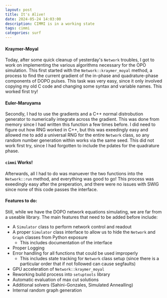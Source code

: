 ```yaml
---
layout: post
title: It's Alive!
date: 2024-05-24 14:03:00
description: CIMMI is in a working state
tags: cimmi
categories: surf
---
```


#### Kraymer-Moyal

Today, after some quick cleanup of yesterday's `Network` troubles, I got to work on implementing the various algorithms necessary for the OPO simulation. This first started with the `Network::kraymer_moyal` method, a process to find the current gradient of the in-phase and quadrature-phase components of DOPO pulses. This task was very easy, since it only involved copying my old C code and changing some syntax and variable names. This worked first try!

#### Euler-Maruyama 

Secondly, I had to use the gradients and a C++ normal distrobution generator to numerically integrate across the gradient. This was done from memory since I had written this function a few times before. I did need to figure out how RNG worked in C++, but this was exeedingly easy and allowed me to add a universal RNG for the entire `Network` class, so any random number generation within works via the same seed. This did not work first try, since I had forgotten to include the pdates for the quadrature phase.

#### `cimmi` Works!

Afterwards, all I had to do was manuever the two functions into the `Network::run` method, and everything was good to go! This process was exeedingly easy after the preperation, and there were no issues with SWIG since none of this code passes the interface.

#### Features to do:

Still, while we have the DOPO network equations simulating, we are far from a useable library. The main features that need to be added before include:
- A `Simulator` class to perform network control and readout
- A proper `Simulator` class interface to allow us to hide the `Network` and `Graph` classes from Python exposure
  - This includes documentation of the interface
- Proper Logging
- Error handling for all functions that could be used improperly
  - This includes state tracking for `Network` class setup (since there is a particular order that if not followed can cause segfaults)
- GPU acceleration of `Network::kraymer_moyal`
- Reworking build process into `setuptools` library
- Automatic evaluation of max cut solutions
- Additional solvers (Sahini-Gonzales, Simulated Annealling)
- Internal random graph generation
